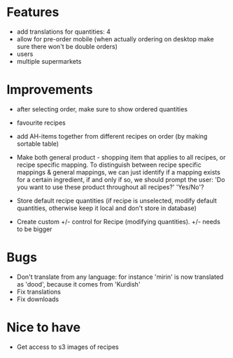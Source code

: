 # Features

- add translations for quantities: 4
- allow for pre-order mobile (when actually ordering on desktop make sure there won't be double orders)
- users
- multiple supermarkets

# Improvements

- after selecting order, make sure to show ordered quantities
- favourite recipes

- add AH-items together from different recipes on order (by making sortable table)
- Make both general product - shopping item that applies to all recipes, or recipe specific mapping. To distinguish between recipe specific mappings & general mappings, we can just identify if a mapping exists for a certain ingredient, if and only if so, we should prompt the user: 'Do you want to use these product throughout all recipes?' 'Yes/No'?
- Store default recipe quantities (if recipe is unselected, modify default quantities, otherwise keep it local and don't store in database)
- Create custom +/- control for Recipe (modifying quantities). +/- needs to be bigger

# Bugs

- Don't translate from any language: for instance 'mirin' is now translated as 'dood', because it comes from 'Kurdish'
- Fix translations
- Fix downloads

# Nice to have

- Get access to s3 images of recipes
